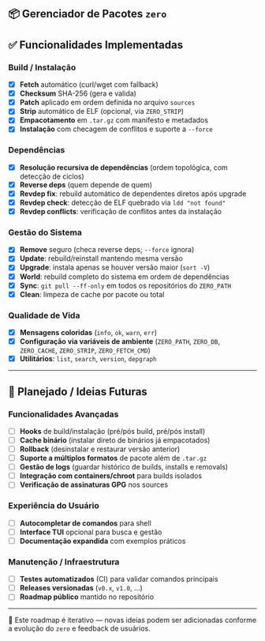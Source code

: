 
## 📦 Gerenciador de Pacotes `zero`

## ✅ Funcionalidades Implementadas

### Build / Instalação

* [x] **Fetch** automático (curl/wget com fallback)
* [x] **Checksum** SHA-256 (gera e valida)
* [x] **Patch** aplicado em ordem definida no arquivo `sources`
* [x] **Strip** automático de ELF (opcional, via `ZERO_STRIP`)
* [x] **Empacotamento** em `.tar.gz` com manifesto e metadados
* [x] **Instalação** com checagem de conflitos e suporte a `--force`

### Dependências

* [x] **Resolução recursiva de dependências** (ordem topológica, com detecção de ciclos)
* [x] **Reverse deps** (quem depende de quem)
* [x] **Revdep fix**: rebuild automático de dependentes diretos após upgrade
* [x] **Revdep check**: detecção de ELF quebrado via `ldd "not found"`
* [x] **Revdep conflicts**: verificação de conflitos antes da instalação

### Gestão do Sistema

* [x] **Remove** seguro (checa reverse deps; `--force` ignora)
* [x] **Update**: rebuild/reinstall mantendo mesma versão
* [x] **Upgrade**: instala apenas se houver versão maior (`sort -V`)
* [x] **World**: rebuild completo do sistema em ordem de dependências
* [x] **Sync**: `git pull --ff-only` em todos os repositórios do `ZERO_PATH`
* [x] **Clean**: limpeza de cache por pacote ou total

### Qualidade de Vida

* [x] **Mensagens coloridas** (`info`, `ok`, `warn`, `err`)
* [x] **Configuração via variáveis de ambiente** (`ZERO_PATH`, `ZERO_DB`, `ZERO_CACHE`, `ZERO_STRIP`, `ZERO_FETCH_CMD`)
* [x] **Utilitários**: `list`, `search`, `version`, `depgraph`

---

## 🚧 Planejado / Ideias Futuras

### Funcionalidades Avançadas

* [ ] **Hooks** de build/instalação (pré/pós build, pré/pós install)
* [ ] **Cache binário** (instalar direto de binários já empacotados)
* [ ] **Rollback** (desinstalar e restaurar versão anterior)
* [ ] **Suporte a múltiplos formatos** de pacote além de `.tar.gz`
* [ ] **Gestão de logs** (guardar histórico de builds, installs e removals)
* [ ] **Integração com containers/chroot** para builds isolados
* [ ] **Verificação de assinaturas GPG** nos sources

### Experiência do Usuário

* [ ] **Autocompletar de comandos** para shell
* [ ] **Interface TUI** opcional para busca e gestão
* [ ] **Documentação expandida** com exemplos práticos

### Manutenção / Infraestrutura

* [ ] **Testes automatizados** (CI) para validar comandos principais
* [ ] **Releases versionadas** (`v0.x`, `v1.0`, ...)
* [ ] **Roadmap público** mantido no repositório

---

📌 Este roadmap é iterativo — novas ideias podem ser adicionadas conforme a evolução do `zero` e feedback de usuários.
